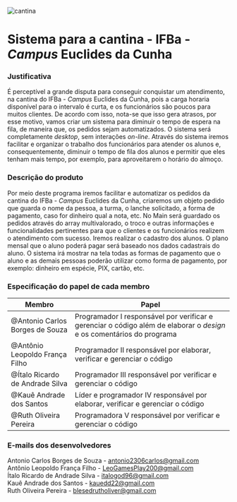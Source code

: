 ![cantina](https://i.imgur.com/41R8Bs7.png)

# Sistema para a cantina - IFBa - _Campus_ Euclides da Cunha

### Justificativa</br>
É perceptível a grande disputa para conseguir conquistar um atendimento, na cantina do IFBa - _Campus_ Euclides da Cunha, pois a carga horaria disponível para o intervalo é curta, e os funcionários são poucos para muitos clientes. De acordo com isso, nota-se que isso gera atrasos, por esse motivo, vamos criar um sistema para diminuir o tempo de espera na fila, de maneira que, os pedidos sejam automatizados. O sistema será completamente _desktop_, sem interações _on-line_. Através do sistema iremos facilitar e organizar o trabalho dos funcionários para atender os alunos e, consequentemente, diminuir o tempo de fila dos alunos e permitir que eles tenham mais tempo, por exemplo, para aproveitarem o horário do almoço. 

### Descrição do produto</br>
Por meio deste programa iremos facilitar e automatizar os pedidos da cantina do IFBa - _Campus_ Euclides da Cunha, criaremos um objeto pedido que guarda o nome da pessoa, a turma, o lanche solicitado, a forma de pagamento, caso for dinheiro qual a nota, etc.
No Main será guardado os pedidos através do array multivalorado, o troco e outras informações e funcionalidades pertinentes para que o clientes e os funcionários realizem o atendimento com sucesso. Iremos realizar o cadastro dos alunos. O plano mensal que o aluno poderá pagar será baseado nos dados cadastrais do aluno. O sistema irá mostrar na tela todas as formas de pagamento que o aluno e as demais pessoas poderão utilizar como forma de pagamento, por exemplo: dinheiro em espécie, PIX, cartão, etc.

### Especificação do papel de cada membro
| Membro                                                    | Papel                         |
| ------------------------------------------------------------ | ---------------------------------- |
| @Antonio Carlos Borges de Souza | Programador I responsável por verificar e gerenciar o código além de elaborar o _design_ e os comentários do programa |
| @Antônio Leopoldo França Filho | Programador II responsável por elaborar, verificar e gerenciar o código                           |
| @Ítalo Ricardo de Andrade Silva | Programador III responsável por verificar e gerenciar o código                           |
| @Kauê Andrade dos Santos | Líder e programador IV responsável por elaborar, verificar e gerenciar o código                           |
| @Ruth Oliveira Pereira | Programadora V responsável por verificar e gerenciar o código                           |

### E-mails dos desenvolvedores</br>

Antonio Carlos Borges de Souza - antonio2306carlos@gmail.com</br>
Antônio Leopoldo França Filho - LeoGamesPlay200@gmail.com</br>
Ítalo Ricardo de Andrade Silva - italogod96@gmail.com</br>
Kauê Andrade dos Santos - kauedd22@gmail.com</br>
Ruth Oliveira Pereira - blesedrutholiver@gmail.com</br>
